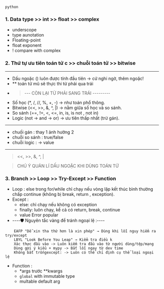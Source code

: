 `python `
### 1.  Data type >> int >> float >> complex
-  underscope 
-  type aunotation 
-  Floating-point 
-  float exponent 
-  ! compare with complex

### 2. Thứ tự ưu tiên toán tử c >> chuỗi toán tử >> bitwise
---
- Dấu ngoặc () luôn được tính đầu tiên → cứ nghi ngờ, thêm ngoặc!
- ** toán tử mũ sẽ thực thi từ phải qua trái 
- >--- CÒN LẠI TỪ PHẢI SANG TRÁI ---------
- Số học (*, /, //, %, +, -) → như toán phổ thông.
- Bitwise (<<, >>, &, ^, |) → nằm giữa số học và so sánh.
- So sánh (==, !=, <, <=,  in, is, is not , not in) 
- Logic (not → and → or) → ưu tiên thấp nhất (trừ gán).

---
- chuối gán : thay 1 ảnh hưởng 2
- chuỗi so sánh : true/false
- chuỗi logic : -> value
---
> <<, >>, &, ^, |

>CHÚ Ý QUẢN LÍ DẤU NGOẶC KHI DÙNG TOÁN TỬ  

### 3. Branch >> Loop >> Try-Except >> Function

- Loop : else trong for/while chỉ chạy nếu vòng lặp kết thúc bình thường chấp continue (không bị break, return , exception). 
- Except : 
    - else: chỉ chạy nếu không có exception
    - finally: luôn chạy, kể cả có return, break, continue
    - value Error popular
- ----🛡️ Nguyên tắc vàng để tránh ngoại lệ :----
```
    EAFP "Dễ xin tha thứ hơn là xin phép" → Dùng khi lỗi nguy hiểm ra try/except
    LBYL "Look Before You Leap" → Kiểm tra điều k
    Xác thực đầu vào -> Luôn kiểm tra đầu vào từ người dùng/tệp/mạng
    Dùng gợi ý kiểu + mypy -> Bắt lỗi ngay từ dev time
    Không bắt trốngexcept: -> Luôn có thể chỉ định cụ thể loại ngoại lệ

```
- Function : 
    - *args trước **kwargs
    - `global` with immutable type
    - multable default arg